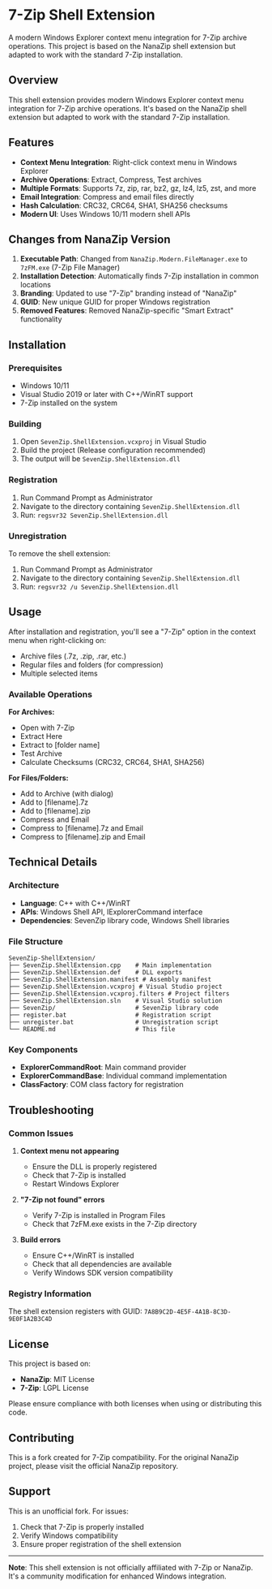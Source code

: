 # 7-Zip Shell Extension

A modern Windows Explorer context menu integration for 7-Zip archive operations. This project is based on the NanaZip shell extension but adapted to work with the standard 7-Zip installation.

## Overview

This shell extension provides modern Windows Explorer context menu integration for 7-Zip archive operations. It's based on the NanaZip shell extension but adapted to work with the standard 7-Zip installation.

## Features

- **Context Menu Integration**: Right-click context menu in Windows Explorer
- **Archive Operations**: Extract, Compress, Test archives
- **Multiple Formats**: Supports 7z, zip, rar, bz2, gz, lz4, lz5, zst, and more
- **Email Integration**: Compress and email files directly
- **Hash Calculation**: CRC32, CRC64, SHA1, SHA256 checksums
- **Modern UI**: Uses Windows 10/11 modern shell APIs

## Changes from NanaZip Version

1. **Executable Path**: Changed from `NanaZip.Modern.FileManager.exe` to `7zFM.exe` (7-Zip File Manager)
2. **Installation Detection**: Automatically finds 7-Zip installation in common locations
3. **Branding**: Updated to use "7-Zip" branding instead of "NanaZip"
4. **GUID**: New unique GUID for proper Windows registration
5. **Removed Features**: Removed NanaZip-specific "Smart Extract" functionality

## Installation

### Prerequisites
- Windows 10/11
- Visual Studio 2019 or later with C++/WinRT support
- 7-Zip installed on the system

### Building
1. Open `SevenZip.ShellExtension.vcxproj` in Visual Studio
2. Build the project (Release configuration recommended)
3. The output will be `SevenZip.ShellExtension.dll`

### Registration
1. Run Command Prompt as Administrator
2. Navigate to the directory containing `SevenZip.ShellExtension.dll`
3. Run: `regsvr32 SevenZip.ShellExtension.dll`

### Unregistration
To remove the shell extension:
1. Run Command Prompt as Administrator
2. Navigate to the directory containing `SevenZip.ShellExtension.dll`
3. Run: `regsvr32 /u SevenZip.ShellExtension.dll`

## Usage

After installation and registration, you'll see a "7-Zip" option in the context menu when right-clicking on:
- Archive files (.7z, .zip, .rar, etc.)
- Regular files and folders (for compression)
- Multiple selected items

### Available Operations

**For Archives:**
- Open with 7-Zip
- Extract Here
- Extract to [folder name]
- Test Archive
- Calculate Checksums (CRC32, CRC64, SHA1, SHA256)

**For Files/Folders:**
- Add to Archive (with dialog)
- Add to [filename].7z
- Add to [filename].zip
- Compress and Email
- Compress to [filename].7z and Email
- Compress to [filename].zip and Email

## Technical Details

### Architecture
- **Language**: C++ with C++/WinRT
- **APIs**: Windows Shell API, IExplorerCommand interface
- **Dependencies**: SevenZip library code, Windows Shell libraries

### File Structure
```
SevenZip-ShellExtension/
├── SevenZip.ShellExtension.cpp    # Main implementation
├── SevenZip.ShellExtension.def    # DLL exports
├── SevenZip.ShellExtension.manifest # Assembly manifest
├── SevenZip.ShellExtension.vcxproj # Visual Studio project
├── SevenZip.ShellExtension.vcxproj.filters # Project filters
├── SevenZip.ShellExtension.sln    # Visual Studio solution
├── SevenZip/                      # SevenZip library code
├── register.bat                   # Registration script
├── unregister.bat                 # Unregistration script
└── README.md                      # This file
```

### Key Components
- **ExplorerCommandRoot**: Main command provider
- **ExplorerCommandBase**: Individual command implementation
- **ClassFactory**: COM class factory for registration

## Troubleshooting

### Common Issues

1. **Context menu not appearing**
   - Ensure the DLL is properly registered
   - Check that 7-Zip is installed
   - Restart Windows Explorer

2. **"7-Zip not found" errors**
   - Verify 7-Zip is installed in Program Files
   - Check that 7zFM.exe exists in the 7-Zip directory

3. **Build errors**
   - Ensure C++/WinRT is installed
   - Check that all dependencies are available
   - Verify Windows SDK version compatibility

### Registry Information
The shell extension registers with GUID: `7A8B9C2D-4E5F-4A1B-8C3D-9E0F1A2B3C4D`

## License

This project is based on:
- **NanaZip**: MIT License
- **7-Zip**: LGPL License

Please ensure compliance with both licenses when using or distributing this code.

## Contributing

This is a fork created for 7-Zip compatibility. For the original NanaZip project, please visit the official NanaZip repository.

## Support

This is an unofficial fork. For issues:
1. Check that 7-Zip is properly installed
2. Verify Windows compatibility
3. Ensure proper registration of the shell extension

---

**Note**: This shell extension is not officially affiliated with 7-Zip or NanaZip. It's a community modification for enhanced Windows integration.

